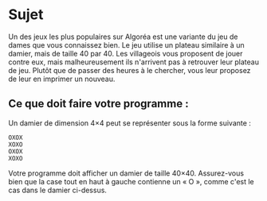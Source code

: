 # Sujet

Un des jeux les plus populaires sur Algoréa est une variante du jeu de dames que vous connaissez bien. Le jeu utilise un plateau similaire à un damier, mais de taille 40 par 40. Les villageois vous proposent de jouer contre eux, mais malheureusement ils n'arrivent pas à retrouver leur plateau de jeu. Plutôt que de passer des heures à le chercher, vous leur proposez de leur en imprimer un nouveau.

## Ce que doit faire votre programme :
Un damier de dimension 4×4 peut se représenter sous la forme suivante :

```
OXOX
XOXO
OXOX
XOXO
```

Votre programme doit afficher un damier de taille 40×40. Assurez-vous bien que la case tout en haut à gauche contienne un « O », comme c'est le cas dans le damier ci-dessus.